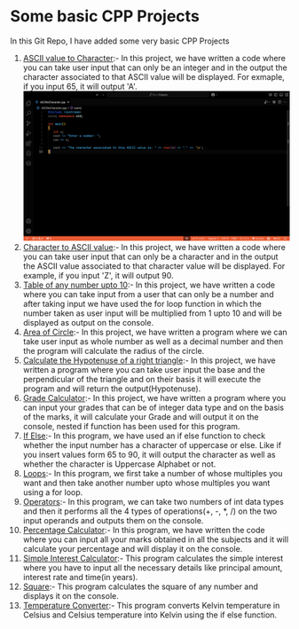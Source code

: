 # Some basic CPP Projects  
In this Git Repo, I have added some very basic CPP Projects
1. [ASCII value to Character](https://github.com/vaibhavvaishnav221/Some-basic-CPP-Projects/blob/main/ASCIItoCharacter.cpp "ASCII value to Character"):- In this project, we have written a code where you can take user input that can only be an integer and in the output the character associated to that ASCII value will be displayed. For exmaple, if you input 65, it will output 'A'.
![ASCII value to Character](https://github.com/vaibhavvaishnav221/Some-basic-CPP-Projects/blob/main/Screenshot%20(81).png "ASCII value to Character")
2. [Character to ASCII value](https://github.com/vaibhavvaishnav221/Some-basic-CPP-Projects/blob/main/CharactertoASCII.cpp "Character to ASCII value"):- In this project, we have written a code where you can take user input that can only be a character and in the output the ASCII value associated to that character value will be displayed. For example, if you input 'Z', it will output 90.
3. [Table of any number upto 10](https://github.com/vaibhavvaishnav221/Some-basic-CPP-Projects/blob/main/Tableofanynumberupto10.cpp "Table of any number upto 10"):- In this project, we have written a code where you can take input from a user that can only be a number and after taking input we have used the for loop function in which the number taken as user input will be multiplied from 1 upto 10 and will be displayed as output on the console.
4. [Area of Circle](https://github.com/vaibhavvaishnav221/Some-basic-CPP-Projects/blob/main/areaofcircle.cpp "Area of Circle"):- In this project, we have written a program where we can take user input as whole number as well as a decimal number and then the program will calculate the radius of the circle.
5. [Calculate the Hypotenuse of a right triangle](https://github.com/vaibhavvaishnav221/Some-basic-CPP-Projects/blob/main/calc_hypotenuse_of_right_triangle.cpp "Calculate the Hypotenuse of a right triangle"):- In this project, we have written a program where you can take user input the base and the perpendicular of the triangle and on their basis it will execute the program and will return the output(Hypotenuse).
6. [Grade Calculator](https://github.com/vaibhavvaishnav221/Some-basic-CPP-Projects/blob/main/gradecalculator.cpp "Grade Calculator"):- In this project, we have written a program where you can input your grades that can be of integer data type and on the basis of the marks, it will calculate your Grade and will output it on the console, nested if function has been used for this program.
7. [If Else](https://github.com/vaibhavvaishnav221/Some-basic-CPP-Projects/blob/main/ifelse.cpp "If Else"):- In this program, we have used an if else function to check whether the input number has a character of uppercase or else. Like if you insert values form 65 to 90, it will output the character as well as whether the character is Uppercase Alphabet or not.
8. [Loops](https://github.com/vaibhavvaishnav221/Some-basic-CPP-Projects/blob/main/loops.cpp "Loops"):- In this program, we first take a number of whose multiples you want and then take another number upto whose multiples you want using a for loop.
9. [Operators](https://github.com/vaibhavvaishnav221/Some-basic-CPP-Projects/blob/main/operators.cpp "Operators"):- In this program, we can take two numbers of int data types and then it performs all the 4 types of operations(+, -, *, /) on the two input operands and outputs them on the console.
10. [Percentage Calculator](https://github.com/vaibhavvaishnav221/Some-basic-CPP-Projects/blob/main/percentage.cpp "Percentage Calculator"):- In this program, we have written the code where you can input all your marks obtained in all the subjects and it will calculate your percentage and will display it on the console.
11. [Simple Interest Calculator](https://github.com/vaibhavvaishnav221/Some-basic-CPP-Projects/blob/main/simpleinterest.cpp "Simple Interest"):- This program calculates the simple interest where you have to input all the necessary details like principal amount, interest rate and time(in years).
12. [Square](https://github.com/vaibhavvaishnav221/Some-basic-CPP-Projects/blob/main/square.cpp "Square"):- This program calculates the square of any number and displays it on the console.
13. [Temperature Converter](https://github.com/vaibhavvaishnav221/Some-basic-CPP-Projects/blob/main/tempconverter.cpp "Temperature Converter"):- This program converts Kelvin temperature in Celsius and Celsius temperature into Kelvin using the if else function.
